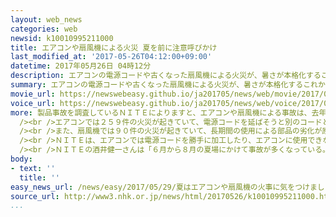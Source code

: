 ```yaml
---
layout: web_news
categories: web
newsid: k10010995211000
title: エアコンや扇風機による火災 夏を前に注意呼びかけ
last_modified_at: '2017-05-26T04:12:00+09:00'
datetime: 2017年05月26日 04時12分
description: エアコンの電源コードや古くなった扇風機による火災が、暑さが本格化するこれからの時期に急増するとして、ＮＩＴＥ＝製品評価技術基盤機構が注意を呼びかけています。
summary: エアコンの電源コードや古くなった扇風機による火災が、暑さが本格化するこれからの時期に急増するとして、ＮＩＴＥ＝製品評価技術基盤機構が注意を呼びかけています。
movie_url: https://newswebeasy.github.io/ja201705/news/web/movie/2017/05/29/k10010995211000.mp4
voice_url: https://newswebeasy.github.io/ja201705/news/web/voice/2017/05/29/k10010995211000.mp3
more: 製品事故を調査しているＮＩＴＥによりますと、エアコンや扇風機による事故は、去年３月までの５年間に５７０件報告され、このうち３４９件で火災が起き１０人が死亡しています。<br
  /><br />エアコンでは２５９件の火災が起きていて、電源コードを延ばそうと別のコードとつなぐ加工を行ったり、エアコンに対応していない延長コードを使用したりと、不適切な使い方が火災につながるケースが目立つということです。<br
  /><br />また、扇風機では９０件の火災が起きていて、長期間の使用による部品の劣化が原因となるケースが目立ち、中でも使用期間が２０年を超えた製品で、事故が多くなっているということです。<br
  /><br />ＮＩＴＥは、エアコンでは電源コードを勝手に加工したり、エアコンに使用できない延長コードを使ったりしないようにし、扇風機は製造から長期間たっている製品の使用には十分注意するよう呼びかけています。<br
  /><br />ＮＩＴＥの酒井健一さんは「６月から８月の夏場にかけて事故が多くなっている。扇風機は動きが悪くなるとか異音がするなどの異常があれば、すぐに使用をやめて買い替えるようにしてほしい」と話しています。
body:
- text: ''
  title: ''
easy_news_url: /news/easy/2017/05/29/夏はエアコンや扇風機の火事に気をつけましょう/
source_url: http://www3.nhk.or.jp/news/html/20170526/k10010995211000.html?utm_int=nsearch_contents_search-items_001
...
```

